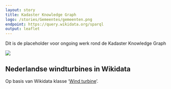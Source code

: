 ```yaml
---
layout: story
title: Kadaster Knowledge Graph
logo: /stories/Gemeentes/gemeenten.png
endpoint: https://query.wikidata.org/sparql
output: leaflet
---
```


Dit is de placeholder voor ongoing werk rond de Kadaster Knowledge Graph

<a href="https://raw.githubusercontent.com/PDOK/grid-labs/master/KKG-model/kkg.png?token=AZDf8751b-12QwExo0v64aXjLSfk4VZkks5akCuKwA%3D%3D">
  <img src="https://raw.githubusercontent.com/PDOK/grid-labs/master/KKG-model/kkg.png?token=AZDf8751b-12QwExo0v64aXjLSfk4VZkks5akCuKwA%3D%3D">
</a>

## Nederlandse windturbines in Wikidata

Op basis van Wikidata klasse ‘<a
href="http://www.wikidata.org/entity/Q49833">Wind turbine</a>’.

<div data-query data-query-sparql="10-turbine.rq"></div>
